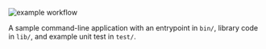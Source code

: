 ![example workflow](https://github.com/sommovir/dart-wrapup/actions/workflows/dart.yml/badge.svg?event=push)

A sample command-line application with an entrypoint in `bin/`, library code
in `lib/`, and example unit test in `test/`.
